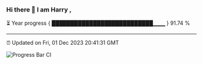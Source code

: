 ### Hi there 👋 I am Harry , 

⏳ Year progress { ███████████████████████████▁▁▁ } 91.74 %

---

⏰ Updated on Fri, 01 Dec 2023 20:41:31 GMT

![Progress Bar CI](https://github.com/duykhang68/duykhang68/workflows/Progress%20Bar%20CI/badge.svg)
